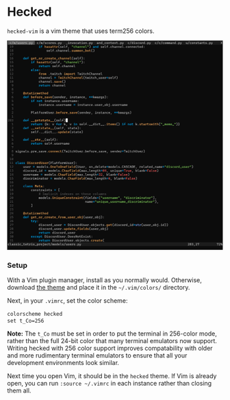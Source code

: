 # Hecked

`hecked-vim` is a vim theme that uses term256 colors.

![Preview 1](https://github.com/professor-l/hecked-vim/blob/master/images/hecked.png)

### Setup

With a Vim plugin manager, install as you normally would.  Otherwise, download [the theme](https://github.com/professor-l/hecked-vim/blob/master/colors/hecked.vim) and place it in the `~/.vim/colors/` directory.

Next, in your `.vimrc`, set the color scheme:

```vimscript
colorscheme hecked
set t_Co=256
```

**Note:** The `t_Co` must be set in order to put the terminal in 256-color mode, rather than the full 24-bit color that many terminal emulators now support. Writing hecked with 256 color support improves compatability with older and more rudimentary terminal emulators to ensure that all your development environments look similar.

Next time you open Vim, it should be in the `hecked` theme. If Vim is already open, you can run `:source ~/.vimrc` in each instance rather than closing them all.
